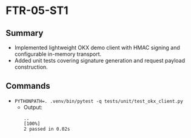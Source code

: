 # FTR-05-ST1

## Summary
- Implemented lightweight OKX demo client with HMAC signing and configurable in-memory transport.
- Added unit tests covering signature generation and request payload construction.

## Commands
- `PYTHONPATH=. .venv/bin/pytest -q tests/unit/test_okx_client.py`
  - Output:
    ```
    ..                                                                       [100%]
    2 passed in 0.02s
    ```
